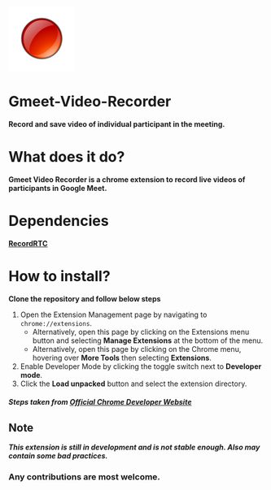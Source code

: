 ![GMeet Video Recorder](/icons/icon128.png "GMeet Video Recorder")
# Gmeet-Video-Recorder
**Record and save video of individual participant in the meeting.**

# What does it do?
**Gmeet Video Recorder is a chrome extension to record live videos of participants in Google Meet.**

# Dependencies
**[RecordRTC](https://github.com/muaz-khan/RecordRTC)**

# How to install?
**Clone the repository and follow below steps**
1. Open the Extension Management page by navigating to `chrome://extensions`.
   - Alternatively, open this page by clicking on the Extensions menu button and selecting **Manage Extensions** at the bottom of the menu.
   - Alternatively, open this page by clicking on the Chrome menu, hovering over **More Tools** then selecting **Extensions**.
2. Enable Developer Mode by clicking the toggle switch next to **Developer mode**.
3. Click the **Load unpacked** button and select the extension directory.

##### Steps taken from [Official Chrome Developer Website](https://developer.chrome.com/docs/extensions/mv3/getstarted/)

## Note
***This extension is still in development and is not stable enough. Also may contain some bad practices.***

### Any contributions are most welcome.
